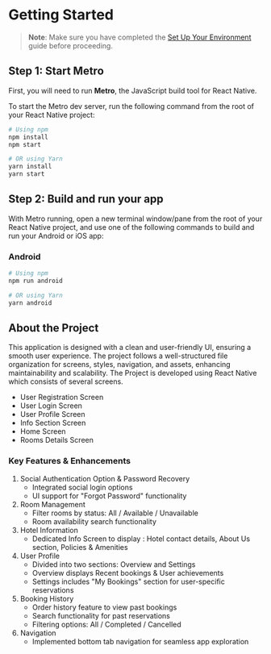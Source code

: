 # Getting Started

> **Note**: Make sure you have completed the [Set Up Your Environment](https://reactnative.dev/docs/set-up-your-environment) guide before proceeding.

## Step 1: Start Metro

First, you will need to run **Metro**, the JavaScript build tool for React Native.

To start the Metro dev server, run the following command from the root of your React Native project:

```sh
# Using npm
npm install
npm start

# OR using Yarn
yarn install
yarn start
```

## Step 2: Build and run your app

With Metro running, open a new terminal window/pane from the root of your React Native project, and use one of the following commands to build and run your Android or iOS app:

### Android

```sh
# Using npm
npm run android

# OR using Yarn
yarn android
```

## About the Project

This application is designed with a clean and user-friendly UI, ensuring a smooth user experience. The project follows a well-structured file organization for screens, styles, navigation, and assets, enhancing maintainability and scalability. The Project is developed using React Native which consists of several screens.
- User Registration Screen
- User Login Screen
- User Profile Screen
- Info Section Screen
- Home Screen
- Rooms Details Screen

### Key Features & Enhancements

1. Social Authentication Option & Password Recovery
   - Integrated social login options
   - UI support for "Forgot Password" functionality
2. Room Management
   - Filter rooms by status: All / Available / Unavailable
   - Room availability search functionality
3. Hotel Information
   - Dedicated Info Screen to display : Hotel contact details, About Us section, Policies & Amenities
4. User Profile
   - Divided into two sections: Overview and Settings
   - Overview displays Recent bookings & User achievements
   - Settings includes "My Bookings" section for user-specific reservations
5. Booking History
   - Order history feature to view past bookings
   - Search functionality for past reservations
   - Filtering options: All / Completed / Cancelled
6. Navigation
   - Implemented bottom tab navigation for seamless app exploration
  
